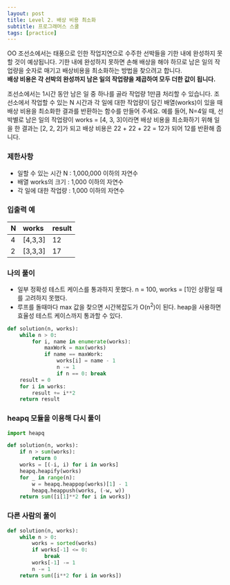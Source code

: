 ```yaml
---
layout: post
title: Level 2. 배상 비용 최소화
subtitle: 프로그래머스 스쿨
tags: [practice]
---
```


OO 조선소에서는 태풍으로 인한 작업지연으로 수주한 선박들을 기한 내에 완성하지 못할 것이 예상됩니다. 기한 내에 완성하지 못하면 손해 배상을 해야 하므로 남은 일의 작업량을 숫자로 매기고 배상비용을 최소화하는 방법을 찾으려고 합니다.  
**배상 비용은 각 선박의 완성까지 남은 일의 작업량을 제곱하여 모두 더한 값이 됩니다.**

조선소에서는 1시간 동안 남은 일 중 하나를 골라 작업량 1만큼 처리할 수 있습니다. 조선소에서 작업할 수 있는 N 시간과 각 일에 대한 작업량이 담긴 배열(works)이 있을 때 배상 비용을 최소화한 결과를 반환하는 함수를 만들어 주세요. 예를 들어, N=4일 때, 선박별로 남은 일의 작업량이 works = [4, 3, 3]이라면 배상 비용을 최소화하기 위해 일을 한 결과는 [2, 2, 2]가 되고 배상 비용은 22 + 22 + 22 = 12가 되어 12를 반환해 줍니다.

### 제한사항
* 일할 수 있는 시간 N : 1,000,000 이하의 자연수
* 배열 works의 크기 : 1,000 이하의 자연수
* 각 일에 대한 작업량 : 1,000 이하의 자연수

### 입출력 예

| N | works | result |
| :--- | :--- | :---|
| 4 | [4,3,3] | 12 |
| 2 | [3,3,3] | 17 |

### 나의 풀이
* 일부 정확성 테스트 케이스를 통과하지 못했다. n = 100, works = [1]인 상황일 때를 고려하지 못했다.
* 루프를 돌때마다 max 값을 찾으면 시간복잡도가 O(n<sup>2</sup>)이 된다. heap을 사용하면 효율성 테스트 케이스까지 통과할 수 있다.

```python
def solution(n, works):
    while n > 0:
        for i, name in enumerate(works):
            maxWork = max(works)
            if name == maxWork:
                works[i] = name - 1
                n -= 1
                if n == 0: break
    result = 0
    for i in works:
        result += i**2
    return result
```

### heapq 모듈을 이용해 다시 풀이

```python
import heapq

def solution(n, works):
    if n > sum(works):
        return 0
    works = [(-i, i) for i in works]
    heapq.heapify(works) 
    for _ in range(n):
        w = heapq.heappop(works)[1] - 1
        heapq.heappush(works, (-w, w))
    return sum([i[1]**2 for i in works])
```

### 다른 사람의 풀이
```python
def solution(n, works):
    while n > 0:
        works = sorted(works)
        if works[-1] <= 0: 
            break
        works[-1] -= 1
        n -= 1
    return sum([i**2 for i in works])
```